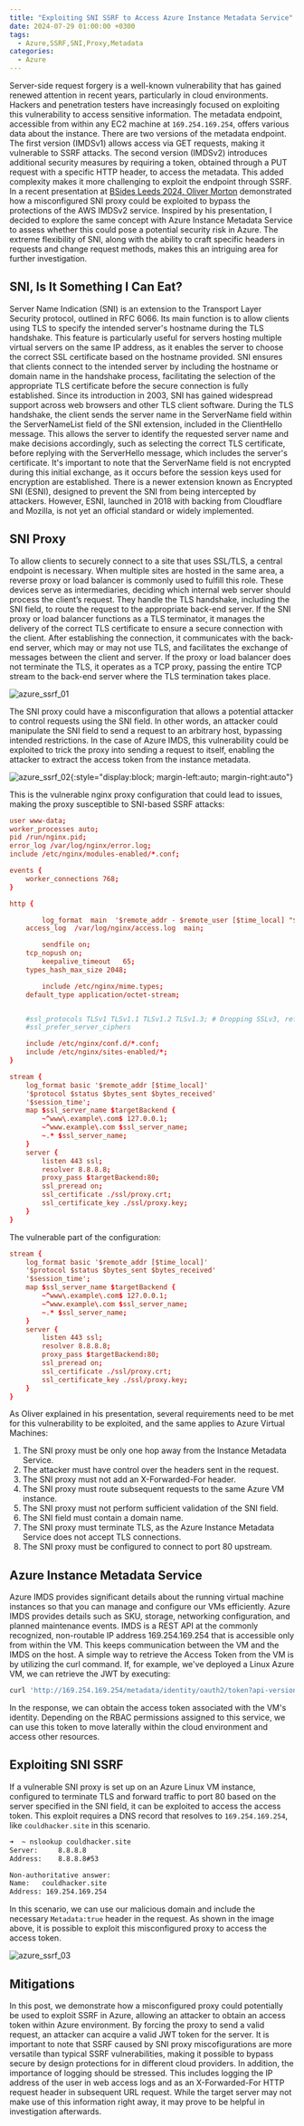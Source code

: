 ```yaml
---
title: "Exploiting SNI SSRF to Access Azure Instance Metadata Service"
date: 2024-07-29 01:00:00 +0300
tags:
  - Azure,SSRF,SNI,Proxy,Metadata
categories:
  - Azure
---
```


Server-side request forgery is a well-known vulnerability that has gained renewed attention in recent years, particularly in cloud environments. Hackers and penetration testers have increasingly focused on exploiting this vulnerability to access sensitive information. The metadata endpoint, accessible from within any EC2 machine at `169.254.169.254`, offers various data about the instance. There are two versions of the metadata endpoint. The first version (IMDSv1) allows access via GET requests, making it vulnerable to SSRF attacks. The second version (IMDSv2) introduces additional security measures by requiring a token, obtained through a PUT request with a specific HTTP header, to access the metadata. This added complexity makes it more challenging to exploit the endpoint through SSRF. In a recent presentation at [BSides Leeds 2024, Oliver Morton](https://grimhacker.com/presentations/) demonstrated how a misconfigured SNI proxy could be exploited to bypass the protections of the AWS IMDSv2 service. Inspired by his presentation, I decided to explore the same concept with Azure Instance Metadata Service to assess whether this could pose a potential security risk in Azure. The extreme flexibility of SNI, along with the ability to craft specific headers in requests and change request methods, makes this an intriguing area for further investigation.

## SNI, Is It Something I Can Eat?

Server Name Indication (SNI) is an extension to the Transport Layer Security protocol, outlined in RFC 6066. Its main function is to allow clients using TLS to specify the intended server's hostname during the TLS handshake. This feature is particularly useful for servers hosting multiple virtual servers on the same IP address, as it enables the server to choose the correct SSL certificate based on the hostname provided. SNI ensures that clients connect to the intended server by including the hostname or domain name in the handshake process, facilitating the selection of the appropriate TLS certificate before the secure connection is fully established. Since its introduction in 2003, SNI has gained widespread support across web browsers and other TLS client software. During the TLS handshake, the client sends the server name in the ServerName field within the ServerNameList field of the SNI extension, included in the ClientHello message. This allows the server to identify the requested server name and make decisions accordingly, such as selecting the correct TLS certificate, before replying with the ServerHello message, which includes the server's certificate. It's important to note that the ServerName field is not encrypted during this initial exchange, as it occurs before the session keys used for encryption are established. There is a newer extension known as Encrypted SNI (ESNI), designed to prevent the SNI from being intercepted by attackers. However, ESNI, launched in 2018 with backing from Cloudflare and Mozilla, is not yet an official standard or widely implemented.

## SNI Proxy

To allow clients to securely connect to a site that uses SSL/TLS, a central endpoint is necessary. When multiple sites are hosted in the same area, a reverse proxy or load balancer is commonly used to fulfill this role. These devices serve as intermediaries, deciding which internal web server should process the client’s request. They handle the TLS handshake, including the SNI field, to route the request to the appropriate back-end server. If the SNI proxy or load balancer functions as a TLS terminator, it manages the delivery of the correct TLS certificate to ensure a secure connection with the client. After establishing the connection, it communicates with the back-end server, which may or may not use TLS, and facilitates the exchange of messages between the client and server. If the proxy or load balancer does not terminate the TLS, it operates as a TCP proxy, passing the entire TCP stream to the back-end server where the TLS termination takes place.

![azure_ssrf_01]({{site.baseurl}}/assets/images/Azure_SSRF/sni_proxy.png)

The SNI proxy could have a misconfiguration that allows a potential attacker to control requests using the SNI field. In other words, an attacker could manipulate the SNI field to send a request to an arbitrary host, bypassing intended restrictions. In the case of Azure IMDS, this vulnerability could be exploited to trick the proxy into sending a request to itself, enabling the attacker to extract the access token from the instance metadata.

![azure_ssrf_02]({{site.baseurl}}/assets/images/Azure_SSRF/sni_proxy_exploit.png){:style="display:block; margin-left:auto; margin-right:auto"}

This is the vulnerable nginx proxy configuration that could lead to issues, making the proxy susceptible to SNI-based SSRF attacks:

```conf
user www-data;
worker_processes auto;
pid /run/nginx.pid;
error_log /var/log/nginx/error.log;
include /etc/nginx/modules-enabled/*.conf;

events {
	worker_connections 768;
}

http {

        log_format  main  '$remote_addr - $remote_user [$time_local] "$request" ' '$status $body_bytes_sent "$http_referer"' '"$http_user_agent" "$http_x_forwarded_for"';
	access_log  /var/log/nginx/access.log  main;

        sendfile on;
	tcp_nopush on;
        keepalive_timeout   65;
	types_hash_max_size 2048;

        include /etc/nginx/mime.types;
	default_type application/octet-stream;


	#ssl_protocols TLSv1 TLSv1.1 TLSv1.2 TLSv1.3; # Dropping SSLv3, ref: POODLE
	#ssl_prefer_server_ciphers

	include /etc/nginx/conf.d/*.conf;
	include /etc/nginx/sites-enabled/*;
}

stream {
    log_format basic '$remote_addr [$time_local]'
    '$protocol $status $bytes_sent $bytes_received'
    '$session_time';
    map $ssl_server_name $targetBackend {
        ~^www\.example\.com$ 127.0.0.1;
        ~^www.example\.com $ssl_server_name;
        ~.* $ssl_server_name;
    }
    server {
        listen 443 ssl;
        resolver 8.8.8.8;
        proxy_pass $targetBackend:80;
        ssl_preread on;
        ssl_certificate ./ssl/proxy.crt;
        ssl_certificate_key ./ssl/proxy.key;
    }
}
```

The vulnerable part of the configuration:

```conf
stream {
    log_format basic '$remote_addr [$time_local]'
    '$protocol $status $bytes_sent $bytes_received'
    '$session_time';
    map $ssl_server_name $targetBackend {
        ~^www\.example\.com$ 127.0.0.1;
        ~^www.example\.com $ssl_server_name;
        ~.* $ssl_server_name;
    }
    server {
        listen 443 ssl;
        resolver 8.8.8.8;
        proxy_pass $targetBackend:80;
        ssl_preread on;
        ssl_certificate ./ssl/proxy.crt;
        ssl_certificate_key ./ssl/proxy.key;
    }
}
```

As Oliver explained in his presentation, several requirements need to be met for this vulnerability to be exploited, and the same applies to Azure Virtual Machines:

1. The SNI proxy must be only one hop away from the Instance Metadata Service.
2. The attacker must have control over the headers sent in the request.
3. The SNI proxy must not add an X-Forwarded-For header.
4. The SNI proxy must route subsequent requests to the same Azure VM instance.
5. The SNI proxy must not perform sufficient validation of the SNI field.
6. The SNI field must contain a domain name.
7. The SNI proxy must terminate TLS, as the Azure Instance Metadata Service does not accept TLS connections.
8. The SNI proxy must be configured to connect to port 80 upstream.

## Azure Instance Metadata Service

Azure IMDS provides significant details about the running virtual machine instances so that you can manage and configure our VMs efficiently. Azure IMDS provides details such as SKU, storage, networking configuration, and planned maintenance events. IMDS is a REST API at the commonly recognized, non-routable IP address 169.254.169.254 that is accessible only from within the VM. This keeps communication between the VM and the IMDS on the host. A simple way to retrieve the Access Token from the VM is by utilizing the curl command. If, for example, we've deployed a Linux Azure VM, we can retrieve the JWT by executing:

```bash
curl 'http://169.254.169.254/metadata/identity/oauth2/token?api-version=2018-02-01&resource=https://management.azure.com/' -H Metadata:true | jq
```

In the response, we can obtain the access token associated with the VM's identity. Depending on the RBAC permissions assigned to this service, we can use this token to move laterally within the cloud environment and access other resources.

## Exploiting SNI SSRF

If a vulnerable SNI proxy is set up on an Azure Linux VM instance, configured to terminate TLS and forward traffic to port 80 based on the server specified in the SNI field, it can be exploited to access the access token. This exploit requires a DNS record that resolves to `169.254.169.254`, like `couldhacker.site` in this scenario.

```bash
➜  ~ nslookup couldhacker.site
Server:		8.8.8.8
Address:	8.8.8.8#53

Non-authoritative answer:
Name:	couldhacker.site
Address: 169.254.169.254
```

In this scenario, we can use our malicious domain and include the necessary `Metadata:true` header in the request. As shown in the image above, it is possible to exploit this misconfigured proxy to access the access token.

![azure_ssrf_03]({{site.baseurl}}/assets/images/Azure_SSRF/exploit_azure_ssrf.png)

## Mitigations

In this post, we demonstrate how a misconfigured proxy could potentially be used to exploit SSRF in Azure, allowing an attacker to obtain an access token within Azure environment. By forcing the proxy to send a valid request, an attacker can acquire a valid JWT token for the server. It is important to note that SSRF caused by SNI proxy miscofigurations are more versatile than typical SSRF vulnerabilities, making it possible to bypass secure by design protections for in different cloud providers. In addition, the importance of logging should be stressed. This includes logging the IP address of the user in web access logs and as an X-Forwarded-For HTTP request header in subsequent URL request. While the target server may not make use of this information right away, it may prove to be helpful in investigation afterwards.
